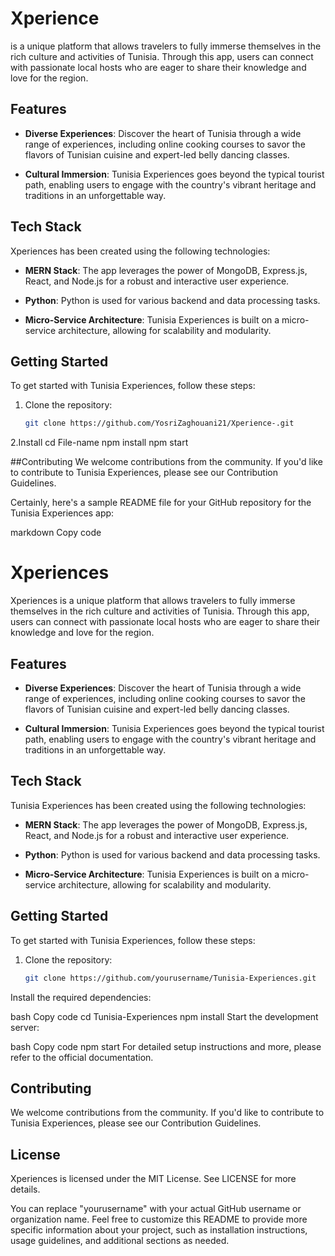 # Xperience

 is a unique platform that allows travelers to fully immerse themselves in the rich culture and activities of Tunisia. Through this app, users can connect with passionate local hosts who are eager to share their knowledge and love for the region. 

## Features

- **Diverse Experiences**: Discover the heart of Tunisia through a wide range of experiences, including online cooking courses to savor the flavors of Tunisian cuisine and expert-led belly dancing classes.

- **Cultural Immersion**: Tunisia Experiences goes beyond the typical tourist path, enabling users to engage with the country's vibrant heritage and traditions in an unforgettable way.

## Tech Stack

Xperiences has been created using the following technologies:

- **MERN Stack**: The app leverages the power of MongoDB, Express.js, React, and Node.js for a robust and interactive user experience.

- **Python**: Python is used for various backend and data processing tasks.

- **Micro-Service Architecture**: Tunisia Experiences is built on a micro-service architecture, allowing for scalability and modularity.

## Getting Started

To get started with Tunisia Experiences, follow these steps:

1. Clone the repository:

   ```bash
   git clone https://github.com/YosriZaghouani21/Xperience-.git
2.Install 
cd File-name
npm install
npm start

##Contributing
We welcome contributions from the community. If you'd like to contribute to Tunisia Experiences, please see our Contribution Guidelines.


Certainly, here's a sample README file for your GitHub repository for the Tunisia Experiences app:

markdown
Copy code
#  Xperiences

 Xperiences is a unique platform that allows travelers to fully immerse themselves in the rich culture and activities of Tunisia. Through this app, users can connect with passionate local hosts who are eager to share their knowledge and love for the region. 

## Features

- **Diverse Experiences**: Discover the heart of Tunisia through a wide range of experiences, including online cooking courses to savor the flavors of Tunisian cuisine and expert-led belly dancing classes.

- **Cultural Immersion**: Tunisia Experiences goes beyond the typical tourist path, enabling users to engage with the country's vibrant heritage and traditions in an unforgettable way.

## Tech Stack

Tunisia Experiences has been created using the following technologies:

- **MERN Stack**: The app leverages the power of MongoDB, Express.js, React, and Node.js for a robust and interactive user experience.

- **Python**: Python is used for various backend and data processing tasks.

- **Micro-Service Architecture**: Tunisia Experiences is built on a micro-service architecture, allowing for scalability and modularity.

## Getting Started

To get started with Tunisia Experiences, follow these steps:

1. Clone the repository:

   ```bash
   git clone https://github.com/yourusername/Tunisia-Experiences.git
Install the required dependencies:

bash
Copy code
cd Tunisia-Experiences
npm install
Start the development server:

bash
Copy code
npm start
For detailed setup instructions and more, please refer to the official documentation.

## Contributing
We welcome contributions from the community. If you'd like to contribute to Tunisia Experiences, please see our Contribution Guidelines.

## License
Xperiences is licensed under the MIT License. See LICENSE for more details.

You can replace "yourusername" with your actual GitHub username or organization name. Feel free to customize this README to provide more specific information about your project, such as installation instructions, usage guidelines, and additional sections as needed.

